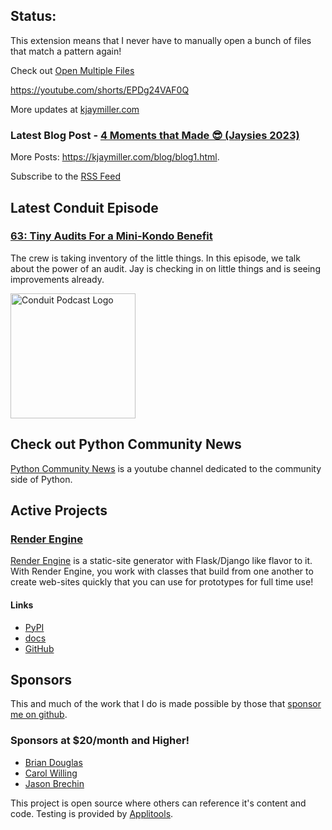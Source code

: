 ## Status:
<p>This extension means that I never have to manually open a bunch of files that match a pattern again!</p>

<p>Check out <a href="">Open Multiple Files</a></p>

<p><a href="https://youtube.com/shorts/EPDg24VAF0Q">https://youtube.com/shorts/EPDg24VAF0Q</a></p>

More updates at [kjaymiller.com](https://kjaymiller.com/microblog/microblog)

### Latest Blog Post - [4 Moments that Made 😎 (Jaysies 2023)](https://kjaymiller.com/blog/jaysies-2023.html)

More Posts: <https://kjaymiller.com/blog/blog1.html>.

Subscribe to the [RSS Feed](https://kjaymiller.com/allposts.rss)


## Latest Conduit Episode
### [63: Tiny Audits For a Mini-Kondo Benefit](http://relay.fm/conduit/63)
The crew is taking inventory of the little things. In this episode, we talk about the power of an audit. Jay is checking in on little things and is seeing improvements already.

<img src="https://kjaymiller.s3-us-west-2.amazonaws.com/images/conduit_artwork.png" height="200" width="200" alt="Conduit Podcast Logo"/>

## Check out Python Community News
[Python Community News](https://youtube.com/@pycommunitynews) is a youtube channel dedicated to the community side of Python.

## Active Projects

### [Render Engine]
[Render Engine] is a static-site generator with Flask/Django like flavor to it.
With Render Engine, you work with classes that build from one another to create
web-sites quickly that you can use for prototypes for full time use!

#### Links
- [PyPI](https://pypi.org/project/render-engine)
- [docs](https://render-engine.readthedocs.io)
- [GitHub](https://github.com/kjaymiller/render_engine)

## Sponsors
This and much of the work that I do is made possible by those that [sponsor me
on github](https://github.com/sponsors/kjaymiller).

### Sponsors at $20/month and Higher!
- [Brian Douglas](https://github.com/bdougie)
- [Carol Willing](https://github.com/willingc)
- [Jason Brechin](https://github.com/brechin)


This project is open source where others can reference it's content and code. Testing is provided by [Applitools](https://www.applitools.com/).


[Render Engine]: https://render-engine.readthedocs.io